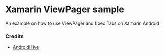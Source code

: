 # Xamarin ViewPager sample

An example on how to use ViewPager and fixed Tabs on Xamarin Android

### Credits

* [AndroidHive](http://www.androidhive.info/2015/09/android-material-design-working-with-tabs/)